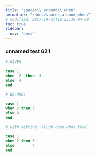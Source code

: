 ```yaml
---
title: "spaces\\_around\\_when"
permalink: "/docs/spaces_around_when/"
# modified: 2017-10-27T16:25:30-04:00
toc: true
sidebar:
  nav: "docs"
---
```

### unnamed test 621
```ruby
# GIVEN

case 1
when  2  then  3
else  4
end

```
```ruby
# BECOMES

case 1
when 2 then 3
else 4
end
```
```ruby
# with setting `align_case_when true`

case 1
when 2 then 3
else        4
end
```
